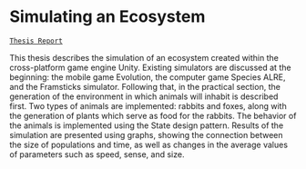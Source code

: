 # Simulating an Ecosystem

[`Thesis Report`](https://repozitorij.fer.unizg.hr/en/islandora/object/fer:9528)

This thesis describes the simulation of an ecosystem created within the cross-platform game engine Unity. Existing simulators are discussed at the beginning: the mobile game Evolution, the computer game Species ALRE, and the Framsticks simulator. Following that, in the practical section, the generation of the environment in which animals will inhabit is described first. Two types of animals are implemented: rabbits and foxes, along with the generation of plants which serve as food for the rabbits. The behavior of the animals is implemented using the State design pattern. Results of the simulation are presented using graphs, showing the connection between the size of populations and time, as well as changes in the average values of parameters such as speed, sense, and size.
